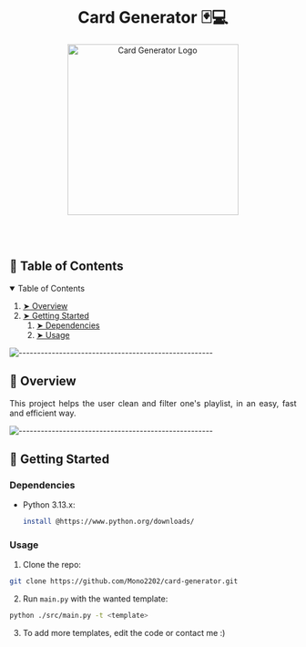 <h1 align="center"> Card Generator 🃏💻 </h1>

<p align="center"> 
  <img src="https://github.com/user-attachments/assets/dbd8fa26-be5d-4450-bcb8-55040f4ca004" alt="Card Generator Logo" height="300" width="300">
</p>

<br></br>

<!-- TABLE OF CONTENTS -->
<h2 id="table-of-contents"> 🐘 Table of Contents</h2>

<details open="open">
  <summary>Table of Contents</summary>
  <ol>
    <li><a href="#overview"> ➤ Overview</a></li>
    <li>
      <a href="#getting-started"> ➤ Getting Started</a>
      <ol>
      <li>
        <a href="#dependencies"> ➤ Dependencies</a>
      </li>
      <li>
        <a href="#usage"> ➤ Usage </a>
      </li>
      </ol>
    </li>
  </ol>
</details>



![-----------------------------------------------------](https://raw.githubusercontent.com/andreasbm/readme/master/assets/lines/rainbow.png)

<!-- OVERVIEW -->
<h2 id="overview"> 🦅 Overview</h2>
<p align="justify">
    This project helps the user clean and filter one's playlist, in an easy, fast and efficient way.
</p>

![-----------------------------------------------------](https://raw.githubusercontent.com/andreasbm/readme/master/assets/lines/rainbow.png)

<!-- GETTING STARTED -->
<h2 id="getting-started"> 🐤 Getting Started</h2>


<h3 id="dependencies"> Dependencies</h3>

* Python 3.13.x:
  ```sh
  install @https://www.python.org/downloads/
  ```

<h3 id="usage"> Usage </h3>

1. Clone the repo:
  ```sh
  git clone https://github.com/Mono2202/card-generator.git
  ```
2. Run `main.py` with the wanted template:
  ```sh
  python ./src/main.py -t <template>
  ```
3. To add more templates, edit the code or contact me :)
